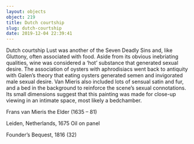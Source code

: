 ```yaml
---
layout: objects
object: 219
title: Dutch courtship
slug: dutch-courtship
date: 2019-12-04 22:39:41
---
```

Dutch courtship  Lust was another of the Seven Deadly Sins and, like Gluttony, often associated with food. Aside from its obvious inebriating qualities, wine was considered a ‘hot’ substance that generated sexual desire. The association  of oysters with aphrodisiacs went back to  antiquity with Galen’s theory that eating oysters generated semen and invigorated male sexual desire. Van Mieris also included lots of sensual satin and fur, and a bed in the background to reinforce the scene’s sexual  connotations. Its small dimensions suggest that  this painting was made for close-up viewing in an intimate space, most likely a bedchamber.

Frans van Mieris the Elder (1635 – 81)  

Leiden, Netherlands, 1675 Oil on panel  

Founder’s Bequest, 1816 (32)
